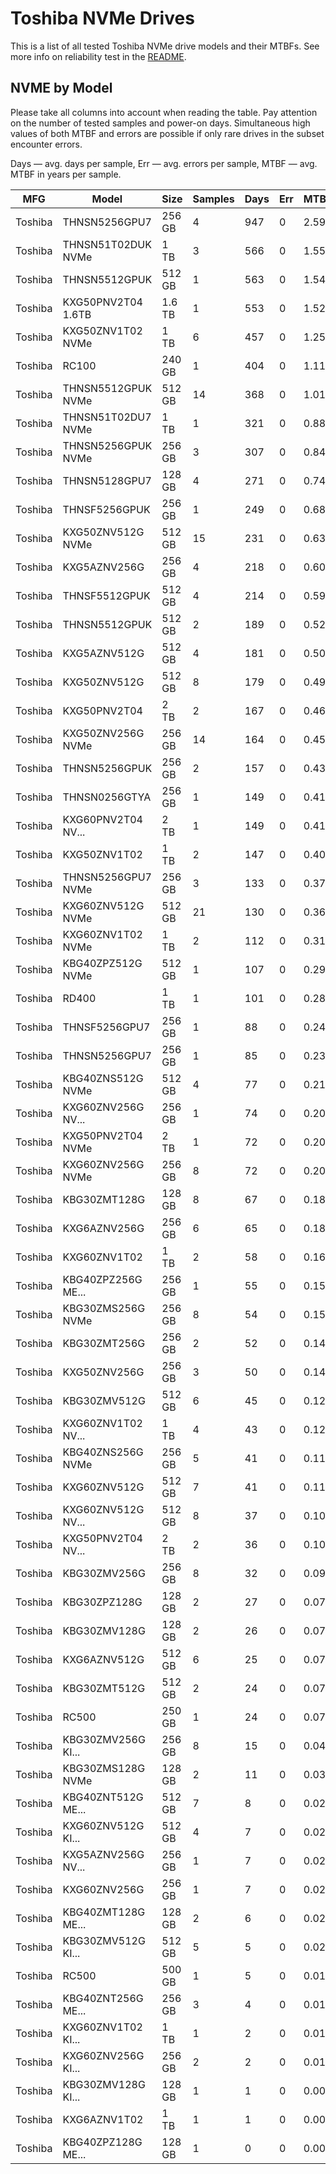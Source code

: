 Toshiba NVMe Drives
===================

This is a list of all tested Toshiba NVMe drive models and their MTBFs. See more
info on reliability test in the [README](https://github.com/linuxhw/SMART).

NVME by Model
------------

Please take all columns into account when reading the table. Pay attention on the
number of tested samples and power-on days. Simultaneous high values of both MTBF
and errors are possible if only rare drives in the subset encounter errors.

Days   — avg. days per sample,
Err    — avg. errors per sample,
MTBF   — avg. MTBF in years per sample.

| MFG       | Model              | Size   | Samples | Days  | Err   | MTBF   |
|-----------|--------------------|--------|---------|-------|-------|--------|
| Toshiba   | THNSN5256GPU7      | 256 GB | 4       | 947   | 0     | 2.59   |
| Toshiba   | THNSN51T02DUK NVMe | 1 TB   | 3       | 566   | 0     | 1.55   |
| Toshiba   | THNSN5512GPUK      | 512 GB | 1       | 563   | 0     | 1.54   |
| Toshiba   | KXG50PNV2T04 1.6TB | 1.6 TB | 1       | 553   | 0     | 1.52   |
| Toshiba   | KXG50ZNV1T02 NVMe  | 1 TB   | 6       | 457   | 0     | 1.25   |
| Toshiba   | RC100              | 240 GB | 1       | 404   | 0     | 1.11   |
| Toshiba   | THNSN5512GPUK NVMe | 512 GB | 14      | 368   | 0     | 1.01   |
| Toshiba   | THNSN51T02DU7 NVMe | 1 TB   | 1       | 321   | 0     | 0.88   |
| Toshiba   | THNSN5256GPUK NVMe | 256 GB | 3       | 307   | 0     | 0.84   |
| Toshiba   | THNSN5128GPU7      | 128 GB | 4       | 271   | 0     | 0.74   |
| Toshiba   | THNSF5256GPUK      | 256 GB | 1       | 249   | 0     | 0.68   |
| Toshiba   | KXG50ZNV512G NVMe  | 512 GB | 15      | 231   | 0     | 0.63   |
| Toshiba   | KXG5AZNV256G       | 256 GB | 4       | 218   | 0     | 0.60   |
| Toshiba   | THNSF5512GPUK      | 512 GB | 4       | 214   | 0     | 0.59   |
| Toshiba   | THNSN5512GPUK      | 512 GB | 2       | 189   | 0     | 0.52   |
| Toshiba   | KXG5AZNV512G       | 512 GB | 4       | 181   | 0     | 0.50   |
| Toshiba   | KXG50ZNV512G       | 512 GB | 8       | 179   | 0     | 0.49   |
| Toshiba   | KXG50PNV2T04       | 2 TB   | 2       | 167   | 0     | 0.46   |
| Toshiba   | KXG50ZNV256G NVMe  | 256 GB | 14      | 164   | 0     | 0.45   |
| Toshiba   | THNSN5256GPUK      | 256 GB | 2       | 157   | 0     | 0.43   |
| Toshiba   | THNSN0256GTYA      | 256 GB | 1       | 149   | 0     | 0.41   |
| Toshiba   | KXG60PNV2T04 NV... | 2 TB   | 1       | 149   | 0     | 0.41   |
| Toshiba   | KXG50ZNV1T02       | 1 TB   | 2       | 147   | 0     | 0.40   |
| Toshiba   | THNSN5256GPU7 NVMe | 256 GB | 3       | 133   | 0     | 0.37   |
| Toshiba   | KXG60ZNV512G NVMe  | 512 GB | 21      | 130   | 0     | 0.36   |
| Toshiba   | KXG60ZNV1T02 NVMe  | 1 TB   | 2       | 112   | 0     | 0.31   |
| Toshiba   | KBG40ZPZ512G NVMe  | 512 GB | 1       | 107   | 0     | 0.29   |
| Toshiba   | RD400              | 1 TB   | 1       | 101   | 0     | 0.28   |
| Toshiba   | THNSF5256GPU7      | 256 GB | 1       | 88    | 0     | 0.24   |
| Toshiba   | THNSN5256GPU7      | 256 GB | 1       | 85    | 0     | 0.23   |
| Toshiba   | KBG40ZNS512G NVMe  | 512 GB | 4       | 77    | 0     | 0.21   |
| Toshiba   | KXG60ZNV256G NV... | 256 GB | 1       | 74    | 0     | 0.20   |
| Toshiba   | KXG50PNV2T04 NVMe  | 2 TB   | 1       | 72    | 0     | 0.20   |
| Toshiba   | KXG60ZNV256G NVMe  | 256 GB | 8       | 72    | 0     | 0.20   |
| Toshiba   | KBG30ZMT128G       | 128 GB | 8       | 67    | 0     | 0.18   |
| Toshiba   | KXG6AZNV256G       | 256 GB | 6       | 65    | 0     | 0.18   |
| Toshiba   | KXG60ZNV1T02       | 1 TB   | 2       | 58    | 0     | 0.16   |
| Toshiba   | KBG40ZPZ256G ME... | 256 GB | 1       | 55    | 0     | 0.15   |
| Toshiba   | KBG30ZMS256G NVMe  | 256 GB | 8       | 54    | 0     | 0.15   |
| Toshiba   | KBG30ZMT256G       | 256 GB | 2       | 52    | 0     | 0.14   |
| Toshiba   | KXG50ZNV256G       | 256 GB | 3       | 50    | 0     | 0.14   |
| Toshiba   | KBG30ZMV512G       | 512 GB | 6       | 45    | 0     | 0.12   |
| Toshiba   | KXG60ZNV1T02 NV... | 1 TB   | 4       | 43    | 0     | 0.12   |
| Toshiba   | KBG40ZNS256G NVMe  | 256 GB | 5       | 41    | 0     | 0.11   |
| Toshiba   | KXG60ZNV512G       | 512 GB | 7       | 41    | 0     | 0.11   |
| Toshiba   | KXG60ZNV512G NV... | 512 GB | 8       | 37    | 0     | 0.10   |
| Toshiba   | KXG50PNV2T04 NV... | 2 TB   | 2       | 36    | 0     | 0.10   |
| Toshiba   | KBG30ZMV256G       | 256 GB | 8       | 32    | 0     | 0.09   |
| Toshiba   | KBG30ZPZ128G       | 128 GB | 2       | 27    | 0     | 0.07   |
| Toshiba   | KBG30ZMV128G       | 128 GB | 2       | 26    | 0     | 0.07   |
| Toshiba   | KXG6AZNV512G       | 512 GB | 6       | 25    | 0     | 0.07   |
| Toshiba   | KBG30ZMT512G       | 512 GB | 2       | 24    | 0     | 0.07   |
| Toshiba   | RC500              | 250 GB | 1       | 24    | 0     | 0.07   |
| Toshiba   | KBG30ZMV256G KI... | 256 GB | 8       | 15    | 0     | 0.04   |
| Toshiba   | KBG30ZMS128G NVMe  | 128 GB | 2       | 11    | 0     | 0.03   |
| Toshiba   | KBG40ZNT512G ME... | 512 GB | 7       | 8     | 0     | 0.02   |
| Toshiba   | KXG60ZNV512G KI... | 512 GB | 4       | 7     | 0     | 0.02   |
| Toshiba   | KXG5AZNV256G NV... | 256 GB | 1       | 7     | 0     | 0.02   |
| Toshiba   | KXG60ZNV256G       | 256 GB | 1       | 7     | 0     | 0.02   |
| Toshiba   | KBG40ZMT128G ME... | 128 GB | 2       | 6     | 0     | 0.02   |
| Toshiba   | KBG30ZMV512G KI... | 512 GB | 5       | 5     | 0     | 0.02   |
| Toshiba   | RC500              | 500 GB | 1       | 5     | 0     | 0.01   |
| Toshiba   | KBG40ZNT256G ME... | 256 GB | 3       | 4     | 0     | 0.01   |
| Toshiba   | KXG60ZNV1T02 KI... | 1 TB   | 1       | 2     | 0     | 0.01   |
| Toshiba   | KXG60ZNV256G KI... | 256 GB | 2       | 2     | 0     | 0.01   |
| Toshiba   | KBG30ZMV128G KI... | 128 GB | 1       | 1     | 0     | 0.00   |
| Toshiba   | KXG6AZNV1T02       | 1 TB   | 1       | 1     | 0     | 0.00   |
| Toshiba   | KBG40ZPZ128G ME... | 128 GB | 1       | 0     | 0     | 0.00   |
